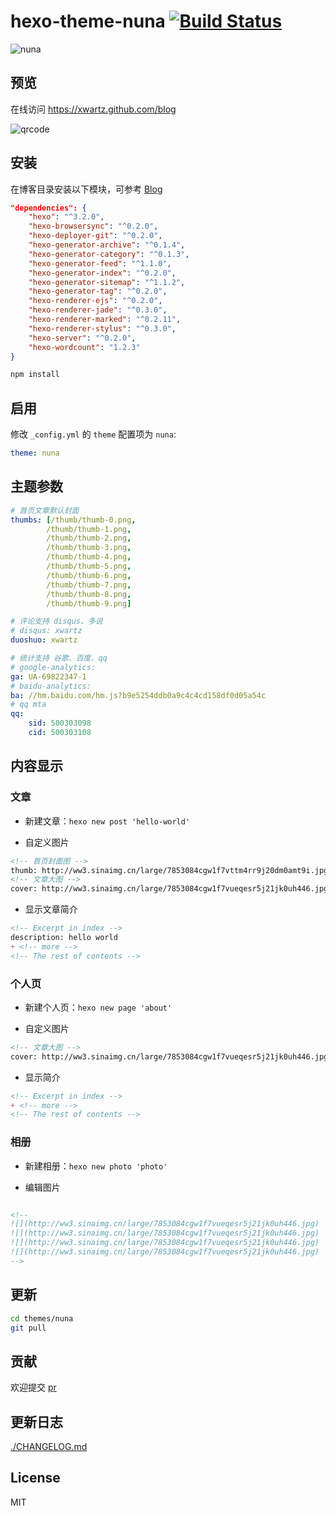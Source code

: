 # hexo-theme-nuna [![Build Status](https://travis-ci.org/xwartz/hexo-theme-nuna.svg?branch=master)](https://travis-ci.org/xwartz/hexo-theme-nuna)


![nuna](http://ww4.sinaimg.cn/large/7853084cgw1f7wicln8z1j21kw0vete0.jpg)

## 预览

在线访问 <https://xwartz.github.com/blog>

![qrcode](http://ww2.sinaimg.cn/large/7853084cgw1f7whn1tirsj20am0amwfd.jpg)

## 安装

在博客目录安装以下模块，可参考 [Blog](https://github.com/xwartz/blog/blob/master/package.json#L13)

```json
"dependencies": {
    "hexo": "^3.2.0",
    "hexo-browsersync": "^0.2.0",
    "hexo-deployer-git": "^0.2.0",
    "hexo-generator-archive": "^0.1.4",
    "hexo-generator-category": "^0.1.3",
    "hexo-generator-feed": "^1.1.0",
    "hexo-generator-index": "^0.2.0",
    "hexo-generator-sitemap": "^1.1.2",
    "hexo-generator-tag": "^0.2.0",
    "hexo-renderer-ejs": "^0.2.0",
    "hexo-renderer-jade": "^0.3.0",
    "hexo-renderer-marked": "^0.2.11",
    "hexo-renderer-stylus": "^0.3.0",
    "hexo-server": "^0.2.0",
    "hexo-wordcount": "1.2.3"
}
```

```bash
npm install
```

## 启用

修改 `_config.yml` 的 `theme` 配置项为 `nuna`:

```yaml
theme: nuna
```

## 主题参数

```yml
# 首页文章默认封面
thumbs: [/thumb/thumb-0.png,
        /thumb/thumb-1.png,
        /thumb/thumb-2.png,
        /thumb/thumb-3.png,
        /thumb/thumb-4.png,
        /thumb/thumb-5.png,
        /thumb/thumb-6.png,
        /thumb/thumb-7.png,
        /thumb/thumb-8.png,
        /thumb/thumb-9.png]

# 评论支持 disqus、多说
# disqus: xwartz
duoshuo: xwartz

# 统计支持 谷歌、百度、qq
# google-analytics:
ga: UA-69822347-1
# baidu-analytics:
ba: //hm.baidu.com/hm.js?b9e5254ddb0a9c4c4cd158df0d05a54c
# qq mta
qq:
    sid: 500303098
    cid: 500303108
```


## 内容显示

### 文章

* 新建文章：`hexo new post 'hello-world'`

* 自定义图片

```markdown
<!-- 首页封面图 -->
thumb: http://ww3.sinaimg.cn/large/7853084cgw1f7vttm4rr9j20dm0amt9i.jpg
<!-- 文章大图 -->
cover: http://ww3.sinaimg.cn/large/7853084cgw1f7vueqesr5j21jk0uh446.jpg
```

* 显示文章简介

```markdown
<!-- Excerpt in index -->
description: hello world
+ <!-- more -->
<!-- The rest of contents -->
```

### 个人页

* 新建个人页：`hexo new page 'about'`

* 自定义图片

```markdown
<!-- 文章大图 -->
cover: http://ww3.sinaimg.cn/large/7853084cgw1f7vueqesr5j21jk0uh446.jpg
```

* 显示简介

```markdown
<!-- Excerpt in index -->
+ <!-- more -->
<!-- The rest of contents -->
```

### 相册

* 新建相册：`hexo new photo 'photo'`

* 编辑图片

```markdown

<!-- 
![](http://ww3.sinaimg.cn/large/7853084cgw1f7vueqesr5j21jk0uh446.jpg)
![](http://ww3.sinaimg.cn/large/7853084cgw1f7vueqesr5j21jk0uh446.jpg)
![](http://ww3.sinaimg.cn/large/7853084cgw1f7vueqesr5j21jk0uh446.jpg)
![](http://ww3.sinaimg.cn/large/7853084cgw1f7vueqesr5j21jk0uh446.jpg) 
-->

```

## 更新

``` bash
cd themes/nuna
git pull
```

## 贡献

欢迎提交 [pr](https://github.com/xwartz/hexo-theme-nuna/pulls)

## 更新日志

[./CHANGELOG.md](CHANGELOG.md)


## License

MIT
